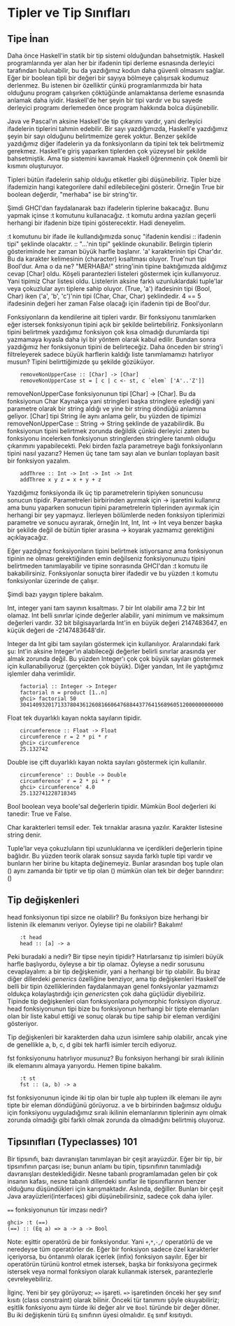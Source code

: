 # Tipler ve Tip Sınıfları
## Tipe İnan

Daha önce Haskell'in statik bir tip sistemi olduğundan bahsetmiştik. Haskell programlarında yer alan her bir ifadenin tipi derleme esnasında derleyici tarafından bulunabilir, bu da yazdığımız kodun daha güvenli olmasını sağlar.  Eğer bir boolean tipli bir değeri bir sayıya bölmeye çalışırsak kodumuz derlenmez. Bu istenen bir özelliktir çünkü programlarımızda bir hata olduğunu program çalışırken çöktüğünde anlamaktansa derleme esnasında anlamak daha iyidir. Haskell'de her şeyin bir tipi vardır ve bu sayede derleyici programı derlemeden önce program hakkında bolca düşünebilir.

Java ve Pascal'ın aksine Haskell'de tip çıkarımı vardır, yani derleyici ifadelerin tiplerini tahmin edebilir. Bir sayı yazdığımızda, Haskell'e yazdığımız şeyin bir sayı olduğunu belirtmemize gerek yoktur. Benzer şekilde yazdığımız diğer ifadelerin ya da fonksiyonların da tipini tek tek belirtmemiz gerekmez. Haskell'e giriş yaparken tiplerden çok yüzeysel bir şekilde bahsetmiştik. Ama tip sistemini kavramak Haskell öğrenmenin çok önemli bir kısmını oluşturuyor.

Tipleri bütün ifadelerin sahip olduğu etiketler gibi düşünebiliriz. Tipler bize ifademizin hangi kategorilere dahil edilebileceğini gösterir. Örneğin True bir boolean değerdir, "merhaba" ise bir string'tir.

Şimdi GHCI'dan faydalanarak bazı ifadelerin tiplerine bakacağız. Bunu yapmak içinse :t komutunu kullanacağız. :t komutu ardına yazılan geçerli herhangi bir ifadenin bize tipini gösterecektir. Hadi deneyelim.

:t komutunu bir ifade ile kullandığımızda sonuç "ifadenin kendisi :: ifadenin tipi" şeklinde olacaktır. :: "...'nin tipi" şeklinde okunabilir. Belirgin tiplerin gösteriminde her zaman büyük harfle başlanır. 'a' karakterinin tipi Char'dır. Bu da karakter kelimesinin (character) kısaltması oluyor. True'nun tipi Bool'dur. Ama o da ne? "MERHABA!" string'inin tipine baktığımızda aldığımız cevap [Char] oldu. Köşeli parantezleri listeleri göstermek için kullanıyoruz.  Yani tipimiz Char listesi oldu. Listelerin aksine farklı uzunluklardaki tuple'lar veya çokuzlular ayrı tiplere sahip oluyor. (True, 'a') ifadesinin tipi (Bool, Char) iken ('a', 'b', 'c')'nin tipi (Char, Char, Char) şeklindedir. 4 == 5 ifadesinin değeri her zaman False olacağı için ifadenin tipi de Bool'dur.

Fonksiyonların da kendilerine ait tipleri vardır. Bir fonksiyonu tanımlarken eğer istersek fonksiyonun tipini açık bir şekilde belirtebiliriz. Fonksiyonların tipini belirtmek yazdığımız fonksiyon çok kısa olmadığı durumlarda tipi yazmamaya kıyasla daha iyi bir yöntem olarak kabul edilir. Bundan sonra yazdığımız her fonksiyonun tipini de belirteceğiz. Daha önceden bir string'i filtreleyerek sadece büyük harflerin kaldığı liste tanımlamamızı hatırlıyor musun? Tipini belirttiğimizde şu şekilde gözüküyor.

```
    removeNonUpperCase :: [Char] -> [Char]
    removeNonUpperCase st = [ c | c <- st, c `elem` ['A'..'Z']]
```

removeNonUpperCase fonksiyonunun tipi [Char] -> [Char]. Bu da fonksiyonun Char Kaynakça yani stringleri başka stringlere eşlediği yani parametre olarak bir string aldığı ve yine bir string döndüğü anlamına geliyor. [Char] tipi String ile aynı anlama gelir, bu yüzden de tipimizi removeNonUpperCase :: String -> String şeklinde de yazabilirdik. Bu fonksiyonun tipini belirtmek zorunda değildik çünkü derleyici zaten bu fonksiyonu incelerken fonksiyonun stringlerden stringlere tanımlı olduğu çıkarımını yapabilecekti. Peki birden fazla parametreye bağlı fonksiyonların tipini nasıl yazarız? Hemen üç tane tam sayı alan ve bunları toplayan basit bir fonksiyon yazalım.

```
    addThree :: Int -> Int -> Int -> Int
    addThree x y z = x + y + z
```

Yazdığımız fonksiyonda ilk üç tip parametrelerin tipiyken sonuncusu sonucun tipidir.  Parametreleri birbirinden ayırmak için -> işaretini kullanırız ama bunu yaparken sonucun tipini parametrelerin tiplerinden ayırmak için herhangi bir şey yapmayız. İlerleyen bölümlerde neden fonksiyon tiplerimizi parametre ve sonucu ayırarak, örneğin Int, Int, Int -> Int veya benzer başka bir şekilde değil de bütün tipler arasına -> koyarak yazmamız gerektiğini açıklayacağız.

Eğer yazdığınız fonksiyonların tipini belirtmek istiyorsanız ama fonksiyonun tipinin ne olması gerektiğinden emin değilseniz fonksiyonunuzu tipini belirtmeden tanımlayabilir ve tipine sonrasında GHCI'dan :t komutu ile bakabilirsiniz. Fonksiyonlar sonuçta birer ifadedir ve bu yüzden :t komutu fonksiyonlar üzerinde de çalışır.

Şimdi bazı yaygın tiplere bakalım.

Int, integer yani tam sayının kısaltması. 7 bir Int olabilir ama 7.2 bir Int olamaz. Int belli sınırlar içinde değerler alabilir, yani minimum ve maksimum değerleri vardır. 32 bit bilgisayarlarda Int'in en büyük değeri 2147483647, en küçük değeri de -2147483648'dir.

Integer da Int gibi tam sayıları göstermek için kullanılıyor. Aralarındaki fark şu: Int'in aksine Integer'ın alabileceği değerler belirli sınırlar arasında yer almak zorunda değil. Bu yüzden Integer'ı çok çok büyük sayıları göstermek için kullanabiliyoruz (gerçekten çok büyük). Diğer yandan, Int ile yaptığımız işlemler daha verimlidir.

```
    factorial :: Integer -> Integer
    factorial n = product [1..n]
    ghci> factorial 50
    30414093201713378043612608166064768844377641568960512000000000000
```

Float tek duyarlıklı kayan nokta sayıların tipidir.

```
    circumference :: Float -> Float
    circumference r = 2 * pi * r
    ghci> circumference
    25.132742
```

Double ise çift duyarlıklı kayan nokta sayıları göstermek için kullanılır.

```
    circumference' :: Double -> Double
    circumference' r = 2 * pi * r
    ghci> circumference' 4.0
    25.132741228718345
```

Bool boolean veya boole'sal değerlerin tipidir. Mümkün Bool değerleri iki tanedir: True ve False.

Char karakterleri temsil eder. Tek tırnaklar arasına yazılır. Karakter listesine string denir.

Tuple'lar veya çokuzluların tipi uzunluklarına ve içerdikleri değerlerin tipine bağlıdır. Bu yüzden teorik olarak sonsuz sayıda farklı tuple tipi vardır ve bunların her birine bu kitapta değinemeyiz. Bunlar arasından boş tuple olan () aynı zamanda bir tiptir ve tip olan () mümkün olan tek bir değer barındırır: ()

## Tip değişkenleri

head fonksiyonun tipi sizce ne olabilir? Bu fonksiyon bize herhangi bir listenin ilk elemanını veriyor. Öyleyse tipi ne olabilir? Bakalım!

```
    :t head
    head :: [a] -> a
```

Peki buradaki a nedir? Bir tipse neyin tipidir? Hatırlarsanız tip isimleri büyük harfle başlıyordu, öyleyse a bir tip olamaz. Öyleyse a nedir sorusunu cevaplayalım: a bir tip değişkenidir, yani a herhangi bir tip olabilir. Bu biraz diğer dillerdeki *generics* özelliğine benziyor, ama tip değişkenleri Haskell'de belli bir tipin özelliklerinden faydalanmayan genel fonksiyonlar yazmamızı oldukça kolaylaştırdığı için *generics*ten çok daha güçlüdür diyebiliriz. Tipinde tip değişkenleri olan fonksiyonlara polymorphic fonksiyon diyoruz. head fonksiyonunun tipi bize bu fonksiyonun herhangi bir tipte elemanları olan bir liste kabul ettiği ve sonuç olarak bu tipe sahip bir eleman verdiğini gösteriyor.

Tip değişkenleri bir karakterden daha uzun isimlere sahip olabilir, ancak yine de genellikle a, b, c, d gibi tek harfli isimler tercih ediyoruz.

fst fonksiyonunu hatırlıyor musunuz? Bu fonksiyon herhangi bir sıralı ikilinin ilk elemanını almaya yarıyordu. Hemen tipine bakalım.

```
    :t st
    fst :: (a, b) -> a
```

fst fonksiyonunun içinde iki tip olan bir tuple alıp tupleın ilk elemanı ile aynı tipte bir eleman döndüğünü görüyoruz. a ve b birbirinden bağımsız olduğu için fonksiyonu uyguladığımız sıralı ikilinin elemanlarının tiplerinin aynı olmak zorunda olmadığı gibi farklı olmak zorunda da olmadığını belirtmiş oluyoruz.


## Tipsınıfları (Typeclasses) 101

Bir tipsınıfı, bazı davranışları tanımlayan bir çeşit arayüzdür. Eğer bir tip, bir tipsınıfının parçası ise; bunun anlamı  bu tipin, tipsınıfının tanımladığı davranışları desteklediğidir. Nesne tabanlı programlamadan gelen bir çok insanın kafası, nesne tabanlı dillerdeki sınıflar ile tipsınıflarının benzer olduğunu düşündükleri için karışmaktadır. Aslında, değiller. Bunları bir çeşit Java arayüzleri(interfaces) gibi düşünebilirsiniz, sadece çok daha iyiler. 

`==` fonksiyonunun tür imzası nedir?

```
ghci> :t (==)  
(==) :: (Eq a) => a -> a -> Bool
```

  Note: eşittir operatörü de bir fonksiyondur. Yani `+`,`*`,`-`,`/` operatörlü de ve neredeyse tüm operatörler de. Eğer bir fonksiyon sadece özel karakterler içeriyorsa, bu öntanımlı olarak içerlek (infix) fonksiyon sayılır. Eğer bir operatörün türünü kontrol etmek istersek, başka bir fonksiyona geçirmek istersek veya normal fonksiyon olarak kullanmak istersek, parantezlerle çevreleyebiliriz.

İlginç. Yeni bir şey görüyoruz; `=>` işareti. `=>` işaretinden önceki her şey sınıf kısıtı (class constraint) olarak bilinir. Önceki tür tanımını şöyle okuyabiliriz; eşitlik fonksiyonu aynı türde iki değer alır ve `Bool` türünde bir değer döner. Bu iki değişkenin türü `Eq` sınıfının üyesi olmalıdır. `Eq` sınıf kısıtıydı. 

